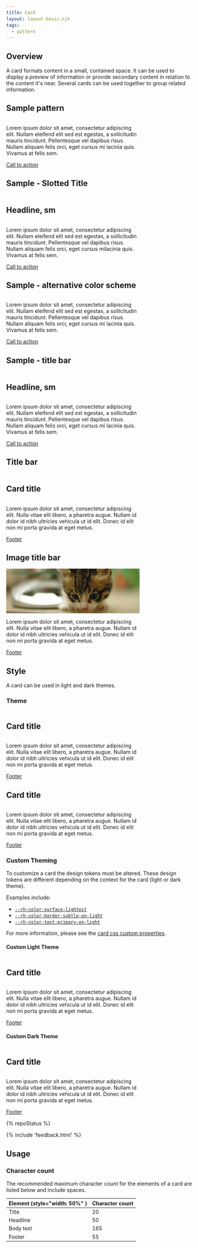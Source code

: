 ```yaml
---
title: Card
layout: layout-basic.njk
tags:
  - pattern
---
```


## Overview

A card formats content in a small, contained space. It can be used to display a 
preview of information or provide secondary content in relation to the content 
it's near. Several cards can be used together to group related information.

## Sample pattern

<rh-card>
  <p>Lorem ipsum dolor sit amet, consectetur adipiscing elit. Nullam eleifend 
    elit sed est egestas, a sollicitudin mauris tincidunt. Pellentesque vel 
    dapibus risus. Nullam aliquam felis orci, eget cursus mi lacinia quis. 
    Vivamus at felis sem.</p>
  <rh-cta variant="primary" slot="footer">
    <a href="#">Call to action</a>
  </rh-cta>
</rh-card>

## Sample - Slotted Title

<rh-card>
  <h2 slot="header">Headline, sm</h2>
  <p>
    Lorem ipsum dolor sit amet, consectetur adipiscing elit. Nullam eleifend 
    elit sed est egestas, a sollicitudin mauris tincidunt. Pellentesque vel 
    dapibus risus. Nullam aliquam felis orci, eget cursus milacinia quis. 
    Vivamus at felis sem.
  </p>
  <rh-cta variant="primary" slot="footer">
    <a href="#">Call to action</a>
  </rh-cta>
</rh-card>

## Sample - alternative color scheme

<rh-card class="alt">
  <p>
    Lorem ipsum dolor sit amet, consectetur adipiscing elit. Nullam eleifend 
    elit sed est egestas, a
    sollicitudin mauris tincidunt. Pellentesque vel dapibus risus. Nullam 
    aliquam felis orci, eget cursus mi
    lacinia quis. Vivamus at felis sem.
  </p>
  <rh-cta variant="primary" slot="footer">
    <a href="#">Call to action</a>
  </rh-cta>
</rh-card>

## Sample - title bar

<rh-card class="bar">
  <h2 slot="header">Headline, sm</h2>
  <p>
    Lorem ipsum dolor sit amet, consectetur adipiscing elit. Nullam eleifend 
    elit sed est egestas, a
    sollicitudin mauris tincidunt. Pellentesque vel dapibus risus. Nullam 
    aliquam felis orci, eget cursus mi
    lacinia quis. Vivamus at felis sem.
  </p>
  <rh-cta variant="primary" slot="footer">
    <a href="#">Call to action</a>
  </rh-cta>
</rh-card>

## Title bar

<rh-card class="bar">
  <h2 slot="header">Card title</h2>
  <p>Lorem ipsum dolor sit amet, consectetur adipiscing elit. Nulla vitae elit 
    libero, a pharetra augue. Nullam id dolor id nibh ultricies vehicula ut id 
    elit. Donec id elit non mi porta gravida at eget metus.</p>
  <rh-cta variant="primary" slot="footer"><a href="#">Footer</a></rh-cta>
</rh-card>

## Image title bar

<rh-card class="bar full">
  <img src="./kitten-900x300.jpeg" slot="header">
  <p>Lorem ipsum dolor sit amet, consectetur adipiscing elit. Nulla vitae elit 
    libero, a pharetra augue. Nullam id dolor id nibh ultricies vehicula ut id 
    elit. Donec id elit non mi porta gravida at eget metus.</p>
  <rh-cta slot="footer"><a href="#">Footer</a></rh-cta>
</rh-card>

## Style

A card can be used in light and dark themes.

### Theme

<rh-context-provider color-palette="light">
  <rh-card>
    <h2 slot="header">Card title</h2>
    <p>Lorem ipsum dolor sit amet, consectetur adipiscing elit. Nulla vitae elit 
      libero, a pharetra augue. Nullam id dolor id nibh ultricies vehicula ut id 
      elit. Donec id elit non mi porta gravida at eget metus.</p>
    <rh-cta slot="footer"><a href="#">Footer</a></rh-cta>
  </rh-card>
</rh-context-provider>

<rh-context-provider color-palette="dark">
  <rh-card>
    <h2 slot="header">Card title</h2>
    <p>Lorem ipsum dolor sit amet, consectetur adipiscing elit. Nulla vitae elit 
      libero, a pharetra augue. Nullam id dolor id nibh ultricies vehicula ut id 
      elit. Donec id elit non mi porta gravida at eget metus.</p>
    <rh-cta slot="footer"><a href="#">Footer</a></rh-cta>
  </rh-card>
</rh-context-provider>

### Custom Theming

To customize a card the design tokens must be altered.  These design tokens are different depending on the context for the card (light or dark theme).

Examples include:

- [`--rh-color-surface-lightest`](https://ux.redhat.com/tokens/color/#rh-color-surface-lightest)
- [`--rh-color-border-subtle-on-light`](https://ux.redhat.com/tokens/border/#rh-color-border-subtle-on-light)
- [`--rh-color-text-primary-on-light`](https://ux.redhat.com/tokens/font/#rh-color-text-primary-on-light)

For more information, please see the [card css custom properties](/elements/card/code/#css-custom-properties).


#### Custom Light Theme

<rh-context-provider color-palette="light">
  <rh-card class="custom-light-theme">
    <h2 slot="header">Card title</h2>
    <p>Lorem ipsum dolor sit amet, consectetur adipiscing elit. Nulla vitae elit 
      libero, a pharetra augue. Nullam id dolor id nibh ultricies vehicula ut id 
      elit. Donec id elit non mi porta gravida at eget metus.</p>
    <rh-cta slot="footer"><a href="#">Footer</a></rh-cta>
  </rh-card>
</rh-context-provider>

#### Custom Dark Theme

<rh-context-provider color-palette="dark">
  <rh-card class="custom-dark-theme">
    <h2 slot="header">Card title</h2>
    <p>Lorem ipsum dolor sit amet, consectetur adipiscing elit. Nulla vitae elit 
      libero, a pharetra augue. Nullam id dolor id nibh ultricies vehicula ut id 
      elit. Donec id elit non mi porta gravida at eget metus.</p>
    <rh-cta slot="footer"><a href="#">Footer</a></rh-cta>
  </rh-card>
</rh-context-provider>

{% repoStatus %}

{% include 'feedback.html' %}

<script src="/elements/card/demo/rh-card.js" type="module"></script>
<style>
  rh-card {
    display: grid;
    max-width: 360px;
  }

  rh-context-provider {
    width: fit-content;
  }

  rh-card.alt,
  rh-context-provider[color-palette^="light"] rh-card.alt {
    --rh-card-background-color: #f0f0f0;
  }

  rh-context-provider[color-palette^="dark"] rh-card.alt {
    --rh-card-background-color: #3c3f42;
  }

  rh-card.bar::part(header) {
    background-color: var(--_background-color, #f0f0f0);
    text-transform: uppercase;
    font-weight: var(--rh-font-weight-heading-regular, 300);
    font-size: var(--rh-font-size-body-text-md, 1rem);
  }

  rh-card.bar::part(header) {
    background-color: var(--_header-background-color);
    text-transform: uppercase;
    font-weight: var(--rh-font-weight-heading-regular, 300);
    font-size: var(--rh-font-size-body-text-md, 1rem);
  }

  rh-card.bar::part(header) {
    background-color: var(--_header-background-color);
    text-transform: uppercase;
    font-weight: var(--rh-font-weight-heading-regular, 300);
    font-size: var(--rh-font-size-body-text-md, 1rem);
  }

  rh-card.full::part(header) {
    padding-inline: 0;
    padding-block: 0;
  }

  rh-card.custom-light-theme {
    --rh-color-border-subtle-on-light: #EF6461;
    --rh-color-surface-lightest: #feeded;
    --rh-color-text-primary-on-light: #30292F;
  }

  rh-card.custom-dark-theme {
    --rh-color-border-subtle-on-dark: #5e40be;
    --rh-color-surface-darkest: #261a4c;
    --rh-color-text-primary-on-dark: #e8e4f5;
  }
</style>

## Usage

### Character count
  The recommended maximum character count for the elements of a card are listed below and include spaces.

  | Element {style="width: 50%" } | Character count |
  |-------------------------------|-----------------|
  | Title                         | 20              |
  | Headline                      | 50              | 
  | Body text                     | 165             |
  | Footer                        | 55              |